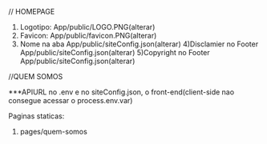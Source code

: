 

// HOMEPAGE
1) Logotipo:
App/public/LOGO.PNG(alterar)
2) Favicon:
App/public/favicon.PNG(alterar)
3) Nome na aba 
App/public/siteConfig.json(alterar)
4)Disclamier no Footer
App/public/siteConfig.json(alterar)
5)Copyright no Footer
App/public/siteConfig.json(alterar)

//QUEM SOMOS

***APIURL no .env e no siteConfig.json, o front-end(client-side nao consegue acessar o process.env.var)





Paginas staticas:
 1) pages/quem-somos